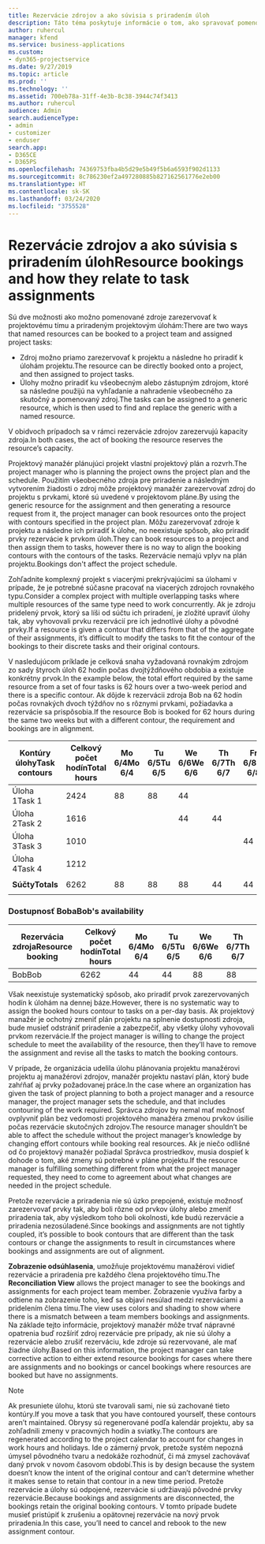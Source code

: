 ```yaml
---
title: Rezervácie zdrojov a ako súvisia s priradením úloh
description: Táto téma poskytuje informácie o tom, ako spravovať pomenované zdroje, rezervácie zdrojov a priradenia úloh a ako navzájom súvisia.
author: ruhercul
manager: kfend
ms.service: business-applications
ms.custom:
- dyn365-projectservice
ms.date: 9/27/2019
ms.topic: article
ms.prod: ''
ms.technology: ''
ms.assetid: 700eb78a-31ff-4e3b-8c38-3944c74f3413
ms.author: ruhercul
audience: Admin
search.audienceType:
- admin
- customizer
- enduser
search.app:
- D365CE
- D365PS
ms.openlocfilehash: 74369753fba4b5d29e5b49f5b6a6593f902d1133
ms.sourcegitcommit: 8c786230ef2a497280885b827162561776e2eb00
ms.translationtype: HT
ms.contentlocale: sk-SK
ms.lasthandoff: 03/24/2020
ms.locfileid: "3755528"
---
```

# <a name="resource-bookings-and-how-they-relate-to-task-assignments"></a><span data-ttu-id="2fe49-103">Rezervácie zdrojov a ako súvisia s priradením úloh</span><span class="sxs-lookup"><span data-stu-id="2fe49-103">Resource bookings and how they relate to task assignments</span></span>


<span data-ttu-id="2fe49-104">Sú dve možnosti ako možno pomenované zdroje zarezervovať k projektovému tímu a priradeným projektovým úlohám:</span><span class="sxs-lookup"><span data-stu-id="2fe49-104">There are two ways that named resources can be booked to a project team and assigned project tasks:</span></span>

- <span data-ttu-id="2fe49-105">Zdroj možno priamo zarezervovať k projektu a následne ho priradiť k úlohám projektu.</span><span class="sxs-lookup"><span data-stu-id="2fe49-105">The resource can be directly booked onto a project, and then assigned to project tasks.</span></span>
- <span data-ttu-id="2fe49-106">Úlohy možno priradiť ku všeobecným alebo zástupným zdrojom, ktoré sa následne použijú na vyhľadanie a nahradenie všeobecného za skutočný a pomenovaný zdroj.</span><span class="sxs-lookup"><span data-stu-id="2fe49-106">The tasks can be assigned to a generic resource, which is then used to find and replace the generic with a named resource.</span></span> 

<span data-ttu-id="2fe49-107">V obidvoch prípadoch sa v rámci rezervácie zdrojov zarezervujú kapacity zdroja.</span><span class="sxs-lookup"><span data-stu-id="2fe49-107">In both cases, the act of booking the resource reserves the resource’s capacity.</span></span>

<span data-ttu-id="2fe49-108">Projektový manažér plánujúci projekt vlastní projektový plán a rozvrh.</span><span class="sxs-lookup"><span data-stu-id="2fe49-108">The project manager who is planning the project owns the project plan and the schedule.</span></span> <span data-ttu-id="2fe49-109">Použitím všeobecného zdroja pre priradenie a následným vytvorením žiadosti o zdroj môže projektový manažér zarezervovať zdroj do projektu s prvkami, ktoré sú uvedené v projektovom pláne.</span><span class="sxs-lookup"><span data-stu-id="2fe49-109">By using the generic resource for the assignment and then generating a resource request from it, the project manager can book resources onto the project with contours specified in the project plan.</span></span> <span data-ttu-id="2fe49-110">Môžu zarezervovať zdroje k projektu a následne ich priradiť k úlohe, no neexistuje spôsob, ako priradiť prvky rezervácie k prvkom úloh.</span><span class="sxs-lookup"><span data-stu-id="2fe49-110">They can book resources to a project and then assign them to tasks, however there is no way to align the booking contours with the contours of the tasks.</span></span> <span data-ttu-id="2fe49-111">Rezervácie nemajú vplyv na plán projektu.</span><span class="sxs-lookup"><span data-stu-id="2fe49-111">Bookings don't affect the project schedule.</span></span>

<span data-ttu-id="2fe49-112">Zohľadnite komplexný projekt s viacerými prekrývajúcimi sa úlohami v prípade, že je potrebné súčasne pracovať na viacerých zdrojoch rovnakého typu.</span><span class="sxs-lookup"><span data-stu-id="2fe49-112">Consider a complex project with multiple overlapping tasks where multiple resources of the same type need to work concurrently.</span></span> <span data-ttu-id="2fe49-113">Ak je zdroju pridelený prvok, ktorý sa líši od súčtu ich priradení, je zložité upraviť úlohy tak, aby vyhovovali prvku rezervácií pre ich jednotlivé úlohy a pôvodné prvky.</span><span class="sxs-lookup"><span data-stu-id="2fe49-113">If a resource is given a contour that differs from that of the aggregate of their assignments, it’s difficult to modify the tasks to fit the contour of the bookings to their discrete tasks and their original contours.</span></span>

<span data-ttu-id="2fe49-114">V nasledujúcom príklade je celková snaha vyžadovaná rovnakým zdrojom zo sady štyroch úloh 62 hodín počas dvojtýždňového obdobia a existuje konkrétny prvok.</span><span class="sxs-lookup"><span data-stu-id="2fe49-114">In the example below, the total effort required by the same resource from a set of four tasks is 62 hours over a two-week period and there is a specific contour.</span></span> <span data-ttu-id="2fe49-115">Ak dôjde k rezervácii zdroja Bob na 62 hodín počas rovnakých dvoch týždňov no s rôznymi prvkami, požiadavka a rezervácie sa prispôsobia.</span><span class="sxs-lookup"><span data-stu-id="2fe49-115">If the resource Bob is booked for 62 hours during the same two weeks but with a different contour, the requirement and bookings are in alignment.</span></span>

| <span data-ttu-id="2fe49-116">**Kontúry úlohy**</span><span class="sxs-lookup"><span data-stu-id="2fe49-116">**Task contours**</span></span>    | <span data-ttu-id="2fe49-117">**Celkový počet hodín**</span><span class="sxs-lookup"><span data-stu-id="2fe49-117">**Total hours**</span></span> | <span data-ttu-id="2fe49-118">Mo 6/4</span><span class="sxs-lookup"><span data-stu-id="2fe49-118">Mo 6/4</span></span> | <span data-ttu-id="2fe49-119">Tu 6/5</span><span class="sxs-lookup"><span data-stu-id="2fe49-119">Tu 6/5</span></span> | <span data-ttu-id="2fe49-120">We 6/6</span><span class="sxs-lookup"><span data-stu-id="2fe49-120">We 6/6</span></span> | <span data-ttu-id="2fe49-121">Th 6/7</span><span class="sxs-lookup"><span data-stu-id="2fe49-121">Th 6/7</span></span> | <span data-ttu-id="2fe49-122">Fr 6/8</span><span class="sxs-lookup"><span data-stu-id="2fe49-122">Fr 6/8</span></span> | <span data-ttu-id="2fe49-123">Sa 6/9</span><span class="sxs-lookup"><span data-stu-id="2fe49-123">Sa 6/9</span></span> | <span data-ttu-id="2fe49-124">Su 6/10</span><span class="sxs-lookup"><span data-stu-id="2fe49-124">Su 6/10</span></span> | <span data-ttu-id="2fe49-125">Mo 6/11</span><span class="sxs-lookup"><span data-stu-id="2fe49-125">Mo 6/11</span></span> | <span data-ttu-id="2fe49-126">Tu 6/12</span><span class="sxs-lookup"><span data-stu-id="2fe49-126">Tu 6/12</span></span> | <span data-ttu-id="2fe49-127">We 6/13</span><span class="sxs-lookup"><span data-stu-id="2fe49-127">We 6/13</span></span> | <span data-ttu-id="2fe49-128">Th 6/14</span><span class="sxs-lookup"><span data-stu-id="2fe49-128">Th 6/14</span></span> | <span data-ttu-id="2fe49-129">Fr 6/15</span><span class="sxs-lookup"><span data-stu-id="2fe49-129">Fr 6/15</span></span> |
|----------------------|-----------------|--------|--------|--------|--------|--------|--------|---------|---------|---------|---------|---------|---------|
| <span data-ttu-id="2fe49-130">Úloha 1</span><span class="sxs-lookup"><span data-stu-id="2fe49-130">Task 1</span></span>               | <span data-ttu-id="2fe49-131">24</span><span class="sxs-lookup"><span data-stu-id="2fe49-131">24</span></span>              | <span data-ttu-id="2fe49-132">8</span><span class="sxs-lookup"><span data-stu-id="2fe49-132">8</span></span>      | <span data-ttu-id="2fe49-133">8</span><span class="sxs-lookup"><span data-stu-id="2fe49-133">8</span></span>      | <span data-ttu-id="2fe49-134">4</span><span class="sxs-lookup"><span data-stu-id="2fe49-134">4</span></span>      |        |        |        |         |         |         | <span data-ttu-id="2fe49-135">4</span><span class="sxs-lookup"><span data-stu-id="2fe49-135">4</span></span>       |         |         |
| <span data-ttu-id="2fe49-136">Úloha 2</span><span class="sxs-lookup"><span data-stu-id="2fe49-136">Task 2</span></span>               | <span data-ttu-id="2fe49-137">16</span><span class="sxs-lookup"><span data-stu-id="2fe49-137">16</span></span>              |        |        | <span data-ttu-id="2fe49-138">4</span><span class="sxs-lookup"><span data-stu-id="2fe49-138">4</span></span>      | <span data-ttu-id="2fe49-139">4</span><span class="sxs-lookup"><span data-stu-id="2fe49-139">4</span></span>      |        |        |         | <span data-ttu-id="2fe49-140">8</span><span class="sxs-lookup"><span data-stu-id="2fe49-140">8</span></span>       |         |         |         |         |
| <span data-ttu-id="2fe49-141">Úloha 3</span><span class="sxs-lookup"><span data-stu-id="2fe49-141">Task 3</span></span>               | <span data-ttu-id="2fe49-142">10</span><span class="sxs-lookup"><span data-stu-id="2fe49-142">10</span></span>              |        |        |        |        | <span data-ttu-id="2fe49-143">4</span><span class="sxs-lookup"><span data-stu-id="2fe49-143">4</span></span>      |        |         |         | <span data-ttu-id="2fe49-144">4</span><span class="sxs-lookup"><span data-stu-id="2fe49-144">4</span></span>       |         | <span data-ttu-id="2fe49-145">2</span><span class="sxs-lookup"><span data-stu-id="2fe49-145">2</span></span>       |         |
| <span data-ttu-id="2fe49-146">Úloha 4</span><span class="sxs-lookup"><span data-stu-id="2fe49-146">Task 4</span></span>               | <span data-ttu-id="2fe49-147">12</span><span class="sxs-lookup"><span data-stu-id="2fe49-147">12</span></span>              |        |        |        |        |        |        |         |         |         | <span data-ttu-id="2fe49-148">4</span><span class="sxs-lookup"><span data-stu-id="2fe49-148">4</span></span>       |         | <span data-ttu-id="2fe49-149">8</span><span class="sxs-lookup"><span data-stu-id="2fe49-149">8</span></span>       |
|                      |                 |        |        |        |        |        |        |         |         |         |         |         |         |
| <span data-ttu-id="2fe49-150">**Súčty**</span><span class="sxs-lookup"><span data-stu-id="2fe49-150">**Totals**</span></span>           | <span data-ttu-id="2fe49-151">62</span><span class="sxs-lookup"><span data-stu-id="2fe49-151">62</span></span>              | <span data-ttu-id="2fe49-152">8</span><span class="sxs-lookup"><span data-stu-id="2fe49-152">8</span></span>      | <span data-ttu-id="2fe49-153">8</span><span class="sxs-lookup"><span data-stu-id="2fe49-153">8</span></span>      | <span data-ttu-id="2fe49-154">8</span><span class="sxs-lookup"><span data-stu-id="2fe49-154">8</span></span>      | <span data-ttu-id="2fe49-155">4</span><span class="sxs-lookup"><span data-stu-id="2fe49-155">4</span></span>      | <span data-ttu-id="2fe49-156">4</span><span class="sxs-lookup"><span data-stu-id="2fe49-156">4</span></span>      |        |         | <span data-ttu-id="2fe49-157">8</span><span class="sxs-lookup"><span data-stu-id="2fe49-157">8</span></span>       | <span data-ttu-id="2fe49-158">4</span><span class="sxs-lookup"><span data-stu-id="2fe49-158">4</span></span>       | <span data-ttu-id="2fe49-159">8</span><span class="sxs-lookup"><span data-stu-id="2fe49-159">8</span></span>       | <span data-ttu-id="2fe49-160">2</span><span class="sxs-lookup"><span data-stu-id="2fe49-160">2</span></span>       | <span data-ttu-id="2fe49-161">8</span><span class="sxs-lookup"><span data-stu-id="2fe49-161">8</span></span>       |
|                      |                 |        |        |        |        |        |        |         |         |         |         |

### <a name="bobs-availability"></a><span data-ttu-id="2fe49-162">Dostupnosť Boba</span><span class="sxs-lookup"><span data-stu-id="2fe49-162">Bob's availability</span></span>
| <span data-ttu-id="2fe49-163">**Rezervácia zdroja**</span><span class="sxs-lookup"><span data-stu-id="2fe49-163">**Resource   booking**</span></span> | <span data-ttu-id="2fe49-164">**Celkový počet hodín**</span><span class="sxs-lookup"><span data-stu-id="2fe49-164">**Total hours**</span></span> | <span data-ttu-id="2fe49-165">Mo 6/4</span><span class="sxs-lookup"><span data-stu-id="2fe49-165">Mo 6/4</span></span> | <span data-ttu-id="2fe49-166">Tu 6/5</span><span class="sxs-lookup"><span data-stu-id="2fe49-166">Tu 6/5</span></span> | <span data-ttu-id="2fe49-167">We 6/6</span><span class="sxs-lookup"><span data-stu-id="2fe49-167">We 6/6</span></span> | <span data-ttu-id="2fe49-168">Th 6/7</span><span class="sxs-lookup"><span data-stu-id="2fe49-168">Th 6/7</span></span> | <span data-ttu-id="2fe49-169">Fr 6/8</span><span class="sxs-lookup"><span data-stu-id="2fe49-169">Fr 6/8</span></span> | <span data-ttu-id="2fe49-170">Sa 6/9</span><span class="sxs-lookup"><span data-stu-id="2fe49-170">Sa 6/9</span></span> | <span data-ttu-id="2fe49-171">Su 6/10</span><span class="sxs-lookup"><span data-stu-id="2fe49-171">Su 6/10</span></span> | <span data-ttu-id="2fe49-172">Mo 6/11</span><span class="sxs-lookup"><span data-stu-id="2fe49-172">Mo 6/11</span></span> | <span data-ttu-id="2fe49-173">Tu 6/12</span><span class="sxs-lookup"><span data-stu-id="2fe49-173">Tu 6/12</span></span> | <span data-ttu-id="2fe49-174">We 6/13</span><span class="sxs-lookup"><span data-stu-id="2fe49-174">We 6/13</span></span> | <span data-ttu-id="2fe49-175">Th 6/14</span><span class="sxs-lookup"><span data-stu-id="2fe49-175">Th 6/14</span></span> | <span data-ttu-id="2fe49-176">Fr 6/15</span><span class="sxs-lookup"><span data-stu-id="2fe49-176">Fr 6/15</span></span> |
|------------------------|-----------------|--------|--------|--------|--------|--------|--------|---------|---------|---------|---------|---------|---------|
| <span data-ttu-id="2fe49-177">Bob</span><span class="sxs-lookup"><span data-stu-id="2fe49-177">Bob</span></span>                    | <span data-ttu-id="2fe49-178">62</span><span class="sxs-lookup"><span data-stu-id="2fe49-178">62</span></span>              | <span data-ttu-id="2fe49-179">4</span><span class="sxs-lookup"><span data-stu-id="2fe49-179">4</span></span>      | <span data-ttu-id="2fe49-180">4</span><span class="sxs-lookup"><span data-stu-id="2fe49-180">4</span></span>      | <span data-ttu-id="2fe49-181">8</span><span class="sxs-lookup"><span data-stu-id="2fe49-181">8</span></span>      | <span data-ttu-id="2fe49-182">8</span><span class="sxs-lookup"><span data-stu-id="2fe49-182">8</span></span>      | <span data-ttu-id="2fe49-183">8</span><span class="sxs-lookup"><span data-stu-id="2fe49-183">8</span></span>      |        |         | <span data-ttu-id="2fe49-184">4</span><span class="sxs-lookup"><span data-stu-id="2fe49-184">4</span></span>       | <span data-ttu-id="2fe49-185">4</span><span class="sxs-lookup"><span data-stu-id="2fe49-185">4</span></span>       | <span data-ttu-id="2fe49-186">8</span><span class="sxs-lookup"><span data-stu-id="2fe49-186">8</span></span>       | <span data-ttu-id="2fe49-187">8</span><span class="sxs-lookup"><span data-stu-id="2fe49-187">8</span></span>       | <span data-ttu-id="2fe49-188">6</span><span class="sxs-lookup"><span data-stu-id="2fe49-188">6</span></span>       |

<span data-ttu-id="2fe49-189">Však neexistuje systematický spôsob, ako priradiť prvok zarezervovaných hodín k úlohám na dennej báze.</span><span class="sxs-lookup"><span data-stu-id="2fe49-189">However, there is no systematic way to assign the booked hours contour to tasks on a per-day basis.</span></span> <span data-ttu-id="2fe49-190">Ak projektový manažér je ochotný zmeniť plán projektu na splnenie dostupnosti zdroja, bude musieť odstrániť priradenie a zabezpečiť, aby všetky úlohy vyhovovali prvkom rezervácie.</span><span class="sxs-lookup"><span data-stu-id="2fe49-190">If the project manager is willing to change the project schedule to meet the availability of the resource, then they’ll have to remove the assignment and revise all the tasks to match the booking contours.</span></span>

<span data-ttu-id="2fe49-191">V prípade, že organizácia udelila úlohu plánovania projektu manažérovi projektu aj manažérovi zdrojov, manažér projektu nastaví plán, ktorý bude zahŕňať aj prvky požadovanej práce.</span><span class="sxs-lookup"><span data-stu-id="2fe49-191">In the case where an organization has given the task of project planning to both a project manager and a resource manager, the project manager sets the schedule, and that includes contouring of the work required.</span></span> <span data-ttu-id="2fe49-192">Správca zdrojov by nemal mať možnosť ovplyvniť plán bez vedomosti projektového manažéra zmenou prvkov úsilie počas rezervácie skutočných zdrojov.</span><span class="sxs-lookup"><span data-stu-id="2fe49-192">The resource manager shouldn’t be able to affect the schedule without the project manager’s knowledge by changing effort contours while booking real resources.</span></span> <span data-ttu-id="2fe49-193">Ak je niečo odlišné od čo projektový manažér požiadal Správca prostriedkov, musia dospieť k dohode o tom, aké zmeny sú potrebné v pláne projektu.</span><span class="sxs-lookup"><span data-stu-id="2fe49-193">If the resource manager is fulfilling something different from what the project manager requested, they need to come to agreement about what changes are needed in the project schedule.</span></span>

<span data-ttu-id="2fe49-194">Pretože rezervácie a priradenia nie sú úzko prepojené, existuje možnosť zarezervovať prvky tak, aby boli rôzne od prvkov úlohy alebo zmeniť priradenia tak, aby výsledkom toho boli okolnosti, kde budú rezervácie a priradenia nezosúladené.</span><span class="sxs-lookup"><span data-stu-id="2fe49-194">Since bookings and assignments are not tightly coupled, it’s possible to book contours that are different than the task contours or change the assignments to result in circumstances where bookings and assignments are out of alignment.</span></span>

<span data-ttu-id="2fe49-195">**Zobrazenie odsúhlasenia**, umožňuje projektovému manažérovi vidieť rezervácie a priradenia pre každého člena projektového tímu.</span><span class="sxs-lookup"><span data-stu-id="2fe49-195">The **Reconciliation View** allows the project manager to see the bookings and assignments for each project team member.</span></span> <span data-ttu-id="2fe49-196">Zobrazenie využíva farby a odtiene na zobrazenie toho, keď sa objaví nesúlad medzi rezerváciami a pridelením člena tímu.</span><span class="sxs-lookup"><span data-stu-id="2fe49-196">The view uses colors and shading to show where there is a mismatch between a team members bookings and assignments.</span></span> <span data-ttu-id="2fe49-197">Na základe tejto informácie, projektový manažér môže trvať nápravné opatrenia buď rozšíriť zdroj rezervácie pre prípady, ak nie sú úlohy a rezervácie alebo zrušiť rezerváciu, kde zdroje sú rezervované, ale mať žiadne úlohy.</span><span class="sxs-lookup"><span data-stu-id="2fe49-197">Based on this information, the project manager can take corrective action to either extend resource bookings for cases where there are assignments and no bookings or cancel bookings where resources are booked but have no assignments.</span></span>

> [!NOTE]
> <span data-ttu-id="2fe49-198">Ak presuniete úlohu, ktorú ste tvarovali sami, nie sú zachované tieto kontúry.</span><span class="sxs-lookup"><span data-stu-id="2fe49-198">If you move a task that you have contoured yourself, these contours aren’t maintained.</span></span> <span data-ttu-id="2fe49-199">Obrysy sú regenerované podľa kalendár projektu, aby sa zohľadnili zmeny v pracovných hodín a sviatky.</span><span class="sxs-lookup"><span data-stu-id="2fe49-199">The contours are regenerated according to the project calendar to account for changes in work hours and holidays.</span></span> <span data-ttu-id="2fe49-200">Ide o zámerný prvok, pretože systém nepozná úmysel pôvodného tvaru a nedokáže rozhodnúť, či má zmysel zachovávať daný prvok v novom časovom období.</span><span class="sxs-lookup"><span data-stu-id="2fe49-200">This is by design because the system doesn’t know the intent of the original contour and can’t determine whether it makes sense to retain that contour in a new time period.</span></span> <span data-ttu-id="2fe49-201">Pretože rezervácie a úlohy sú odpojené, rezervácie si udržiavajú pôvodné prvky rezervácie.</span><span class="sxs-lookup"><span data-stu-id="2fe49-201">Because bookings and assignments are disconnected, the bookings retain the original booking contours.</span></span> <span data-ttu-id="2fe49-202">V tomto prípade budete musieť pristúpiť k zrušeniu a opätovnej rezervácie na nový prvok priradenia.</span><span class="sxs-lookup"><span data-stu-id="2fe49-202">In this case, you’ll need to cancel and rebook to the new assignment contour.</span></span>


